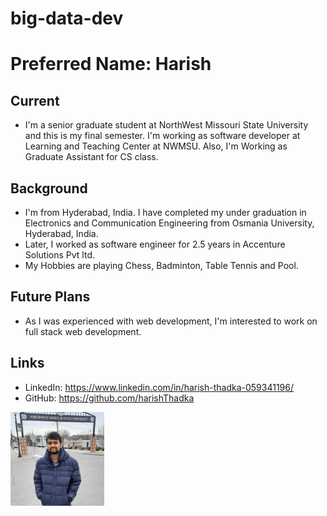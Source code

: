 # big-data-dev
# Preferred Name: Harish

## Current
- I'm a senior graduate student at NorthWest Missouri State University and this is my final semester.  I'm working as software developer at Learning and Teaching Center at NWMSU. Also, I'm Working as Graduate Assistant for CS class.

## Background
- I'm from Hyderabad, India. I have completed my under graduation in Electronics and Communication Engineering from Osmania University, Hyderabad, India. 
- Later, I worked as software engineer for 2.5 years in Accenture Solutions Pvt ltd. 
- My Hobbies are playing Chess, Badminton, Table Tennis and Pool.

## Future Plans
- As I was experienced with web development, I'm interested to work on full stack web development.

## Links

- LinkedIn:  https://www.linkedin.com/in/harish-thadka-059341196/
- GitHub: https://github.com/harishThadka

<img src="harish.jpg" width="150" height="150">
